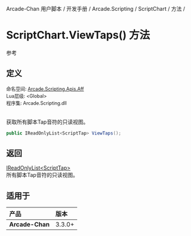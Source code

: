 Arcade-Chan 用户脚本 / 开发手册 / Arcade.Scripting / ScriptChart / 方法 /
# ScriptChart.ViewTaps() 方法
参考

## 定义
<div style="font-size: 90%;">
命名空间: <a href="README.md">Arcade.Scripting.Apis.Aff</a><br />
Lua层级: &lt;Global&gt;<br />
程序集: Arcade.Scripting.dll
</div><br />

获取所有脚本Tap音符的只读视图。

```csharp
public IReadOnlyList<ScriptTap> ViewTaps();
```

## 返回
[IReadOnlyList&lt;ScriptTap&gt;](https://docs.microsoft.com/zh-cn/dotnet/api/system.collections.generic.ireadonlylist-1)  
  所有脚本Tap音符的只读视图。

## 适用于
| 产品 | 版本 |
|:----|:----|
| **Arcade-Chan** | 3.3.0+ |